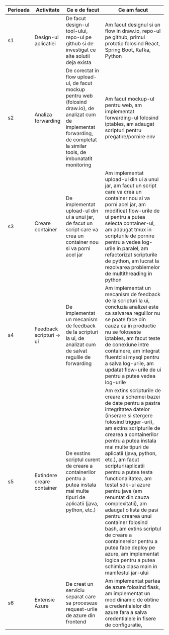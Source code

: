 | Perioada | Activitate           | Ce e de facut                                                                                                                                                                     | Ce am facut                                                                                                                      |
| -------- | -------------------- | --------------------------------------------------------------------------------------------------------------------------------------------------------------------------------- | -------------------------------------------------------------------------------------------------------------------------------- |
| s1       | Design-ul aplicatiei | De facut design-ul tool-ului, repo-ul pe github si de investigat ce alte solutii deja exista                                                                                      | Am facut designul si un flow in draw.io, repo-ul pe github, primul prototip folosind React, Spring Boot, Kafka, Python           |
| s2       | Analiza forwarding   | De corectat in flow upload-ul, de facut mockup pentru web (folosind draw.io), de analizat cum de implementat forwarding, de completat la similar tools, de imbunatatit monitoring | Am facut mockup-ul pentru web, am implementat forwarding-ul folosind iptables, am adaugat scripturi pentru pregatire/pornire env |
| s3       | Creare container | De implementat upload-ul din ui a unui jar, de facut un script care va crea un container nou si va porni acel jar | Am implementat upload-ul din ui a unui jar, am facut un script care va crea un container nou si va porni acel jar, am modificat flow-urile de ui pentru a putea selecta container-ul, am adaugat tmux in scripturile de pornire pentru a vedea log-urile in paralel, am refactorizat scripturile de python, am lucrat la rezolvarea problemelor de multithreading in python |
| s4       | Feedback scripturi -> ui | De implementat un mecanism de feedback de la scripturi la ui, de analizat cum de salvat regulile de forwarding | Am implementat un mecanism de feedback de la scripturi la ui, concluzia analizei este ca salvarea regulilor nu se poate face din cauza ca in productie nu se foloseste iptables, am facut teste de conexiune intre containere, am integrat fluentd si mysql pentru a salva log-urile, am updatat flow-urile de ui pentru a putea vedea log-urile |
| s5 | Extindere creare container | De exstins scriptul curent de creare a containerilor pentru a putea instala mai multe tipuri de aplicatii (java, python, etc.) | Am extins scripturile de creare a schemei bazei de date pentru a pastra integritatea datelor (inserare si stergere folosind trigger-uri), am extins scripturile de crearea a containerilor pentru a putea instala mai multe tipuri de aplicatii (java, python, etc.), am facut scripturi/aplicatii pentru a putea testa functionalitatea, am testat sdk-ul azure pentru java (am renuntat din cauza complexitatii), am adaugat o lista de pasi pentru crearea unui container folosind bash, am extins scriptul de creare a containerelor pentru a putea face deploy pe azure, am implementat logica pentru a putea schimba clasa main in manifestul jar-ului |
| s6 | Extensie Azure | De creat un serviciu separat care sa proceseze request-urile de azure din frontend | Am implementat partea de azure folosind flask, am implementat un mod dinamic de obtine a credentialelor din azure fara a salva credentialele in fisere de configuratie, |

